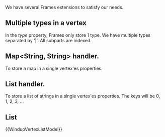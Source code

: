 We have several Frames extensions to satisfy our needs.

## Multiple types in a vertex
In the _type_ property, Frames only store 1 type. We have multiple types separated by '|'. All subparts are indexed.

## Map<String, String> handler.
To store a map in a single vertex'es properties.

## List<String> handler.
To store a list of strings in a single vertex'es properties.
The keys will be 0, 1, 2, 3, ...

## List<WindupVertexFrame> 
{{WindupVertexListModel}}